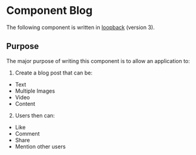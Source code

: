 Component Blog
==============

The following component is written in [loopback][1] (version 3).

## Purpose

The major purpose of writing this component is to allow an application to:

1. Create a blog post that can be:
  - Text
  - Multiple Images
  - Video
  - Content

2. Users then can:
  - Like
  - Comment
  - Share
  - Mention other users

[1]: https://loopback.io/doc/en/lb3/
